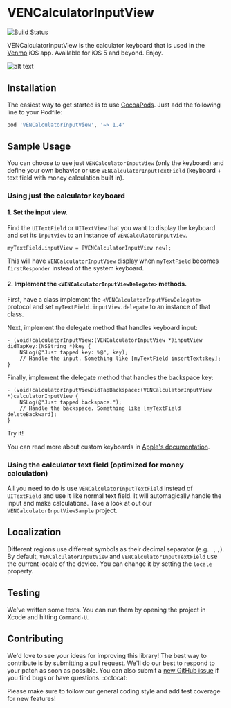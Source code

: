 VENCalculatorInputView
=========

[![Build Status](https://travis-ci.org/venmo/VENCalculatorInputView.png?branch=master)](https://travis-ci.org/venmo/VENCalculatorInputView)

VENCalculatorInputView is the calculator keyboard that is used in the [Venmo](https://venmo.com/) iOS app.
Available for iOS 5 and beyond. Enjoy.

![alt text](http://i.imgur.com/VWgymjH.gif "VENCalculatorInputView demo")

Installation
----

The easiest way to get started is to use [CocoaPods](http://cocoapods.org/). Just add the following line to your Podfile:

```ruby
pod 'VENCalculatorInputView', '~> 1.4'
```

Sample Usage
----
You can choose to use just ```VENCalculatorInputView``` (only the keyboard) and define your own behavior or use ```VENCalculatorInputTextField``` (keyboard + text field with money calculation built in).

### Using just the calculator keyboard

#### 1. Set the input view.
Find the ```UITextField``` or ```UITextView``` that you want to display the keyboard and set its ```inputView``` to an instance of ```VENCalculatorInputView```.

```obj-c
myTextField.inputView = [VENCalculatorInputView new];
```

This will have ```VENCalculatorInputView``` display when ```myTextField``` becomes ```firstResponder``` instead of the system keyboard.

#### 2. Implement the ```<VENCalculatorInputViewDelegate>``` methods.

First, have a class implement the ```<VENCalculatorInputViewDelegate>``` protocol and set ```myTextField.inputView.delegate``` to an instance of that class.

Next, implement the delegate method that handles keyboard input:

```obj-c
- (void)calculatorInputView:(VENCalculatorInputView *)inputView didTapKey:(NSString *)key {
    NSLog(@"Just tapped key: %@", key);
    // Handle the input. Something like [myTextField insertText:key];
}
```

Finally, implement the delegate method that handles the backspace key:

```obj-c
- (void)calculatorInputViewDidTapBackspace:(VENCalculatorInputView *)calculatorInputView {
    NSLog(@"Just tapped backspace.");
    // Handle the backspace. Something like [myTextField deleteBackward];
}
```

Try it!

You can read more about custom keyboards in [Apple's documentation](https://developer.apple.com/library/ios/documentation/StringsTextFonts/Conceptual/TextAndWebiPhoneOS/InputViews/InputViews.html).

### Using the calculator text field (optimized for money calculation)

All you need to do is use ```VENCalculatorInputTextField``` instead of ```UITextField``` and use it like normal text field. It will automagically handle the input and make calculations. Take a look at out our ```VENCalculatorInputViewSample``` project.

Localization
------

Different regions use different symbols as their decimal separator (e.g. ```.```, ```,```). By default, ```VENCalculatorInputView``` and ```VENCalculatorInputTextField``` use the current locale of the device. You can change it by setting the ```locale``` property.

Testing
------

We've written some tests. You can run them by opening the project in Xcode and hitting `Command-U`.

Contributing
------------

We'd love to see your ideas for improving this library! The best way to contribute is by submitting a pull request. We'll do our best to respond to your patch as soon as possible. You can also submit a [new GitHub issue](https://github.com/venmo/VENCalculatorInputView/issues/new) if you find bugs or have questions. :octocat:

Please make sure to follow our general coding style and add test coverage for new features!
